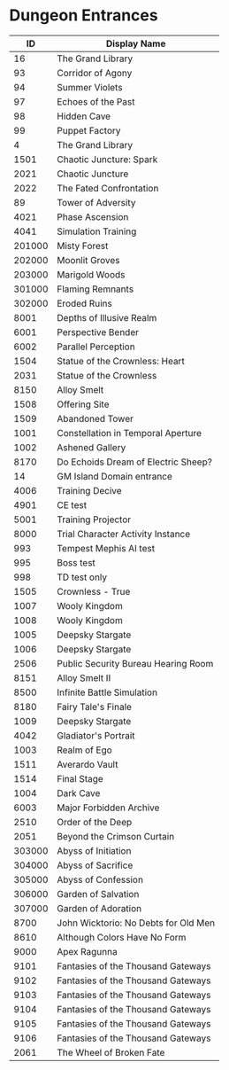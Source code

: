 # Dungeon Entrances

| ID  | Display Name |
|-----|--------------|
| 16 | The Grand Library |
| 93 | Corridor of Agony |
| 94 | Summer Violets |
| 97 | Echoes of the Past |
| 98 | Hidden Cave |
| 99 | Puppet Factory |
| 4 | The Grand Library |
| 1501 | Chaotic Juncture: Spark |
| 2021 | Chaotic Juncture |
| 2022 | The Fated Confrontation |
| 89 | Tower of Adversity |
| 4021 | Phase Ascension |
| 4041 | Simulation Training |
| 201000 | Misty Forest |
| 202000 | Moonlit Groves |
| 203000 | Marigold Woods |
| 301000 | Flaming Remnants |
| 302000 | Eroded Ruins |
| 8001 | Depths of Illusive Realm |
| 6001 | Perspective Bender |
| 6002 | Parallel Perception |
| 1504 | Statue of the Crownless: Heart |
| 2031 | Statue of the Crownless |
| 8150 | Alloy Smelt |
| 1508 | Offering Site |
| 1509 | Abandoned Tower |
| 1001 | Constellation in Temporal Aperture |
| 1002 | Ashened Gallery |
| 8170 | Do Echoids Dream of Electric Sheep? |
| 14 | GM Island Domain entrance |
| 4006 | Training Decive |
| 4901 | CE test |
| 5001 | Training Projector |
| 8000 | Trial Character Activity Instance |
| 993 | Tempest Mephis AI test |
| 995 | Boss test |
| 998 | TD test only |
| 1505 | Crownless - True |
| 1007 | Wooly Kingdom |
| 1008 | Wooly Kingdom |
| 1005 | Deepsky Stargate |
| 1006 | Deepsky Stargate |
| 2506 | Public Security Bureau Hearing Room |
| 8151 | Alloy Smelt II |
| 8500 | Infinite Battle Simulation |
| 8180 | Fairy Tale's Finale |
| 1009 | Deepsky Stargate |
| 4042 | Gladiator's Portrait |
| 1003 | Realm of Ego |
| 1511 | Averardo Vault |
| 1514 | Final Stage |
| 1004 | Dark Cave |
| 6003 | Major Forbidden Archive |
| 2510 | Order of the Deep |
| 2051 | Beyond the Crimson Curtain |
| 303000 | Abyss of Initiation |
| 304000 | Abyss of Sacrifice |
| 305000 | Abyss of Confession |
| 306000 | Garden of Salvation |
| 307000 | Garden of Adoration |
| 8700 | John Wicktorio: No Debts for Old Men |
| 8610 | Although Colors Have No Form |
| 9000 | Apex Ragunna |
| 9101 | Fantasies of the Thousand Gateways |
| 9102 | Fantasies of the Thousand Gateways |
| 9103 | Fantasies of the Thousand Gateways |
| 9104 | Fantasies of the Thousand Gateways |
| 9105 | Fantasies of the Thousand Gateways |
| 9106 | Fantasies of the Thousand Gateways |
| 2061 | The Wheel of Broken Fate |
